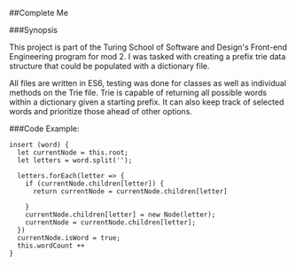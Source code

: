 ##Complete Me

###Synopsis

This project is part of the Turing School of Software and Design's Front-end Engineering program for mod 2. I was tasked with creating a prefix trie data structure that could be populated with a dictionary file.

All files are written in ES6, testing was done for classes as well as individual methods on the Trie file. Trie is capable of returning all possible words within a dictionary given a starting prefix. It can also keep track of selected words and prioritize those ahead of other options.

###Code Example:

```
insert (word) {
  let currentNode = this.root;
  let letters = word.split('');

  letters.forEach(letter => {
    if (currentNode.children[letter]) {
      return currentNode = currentNode.children[letter]

    }
    currentNode.children[letter] = new Node(letter);
    currentNode = currentNode.children[letter];
  })
  currentNode.isWord = true;
  this.wordCount ++
}
```
